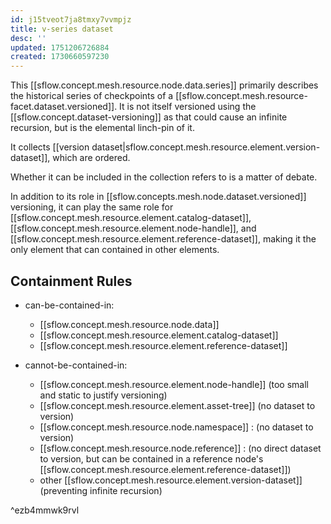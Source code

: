 ```yaml
---
id: j15tveot7ja8tmxy7vvmpjz
title: v-series dataset
desc: ''
updated: 1751206726884
created: 1730660597230
---
```


This [[sflow.concept.mesh.resource.node.data.series]] primarily describes the historical series of checkpoints of a [[sflow.concept.mesh.resource-facet.dataset.versioned]]. It is not itself versioned using the [[sflow.concept.dataset-versioning]] as that could cause an infinite recursion, but is the elemental linch-pin of it. 

It collects [[version dataset|sflow.concept.mesh.resource.element.version-dataset]], which are ordered. 

Whether it can be included in the collection refers to is a matter of debate.

In addition to its role in [[sflow.concepts.mesh.node.dataset.versioned]] versioning, it can play the same role for [[sflow.concept.mesh.resource.element.catalog-dataset]], [[sflow.concept.mesh.resource.element.node-handle]], and [[sflow.concept.mesh.resource.element.reference-dataset]], making it the only element that can contained in other elements.

## Containment Rules

- can-be-contained-in: 
  - [[sflow.concept.mesh.resource.node.data]]
  - [[sflow.concept.mesh.resource.element.catalog-dataset]]
  - [[sflow.concept.mesh.resource.element.reference-dataset]]

- cannot-be-contained-in:
  - [[sflow.concept.mesh.resource.element.node-handle]] (too small and static to justify versioning)
  - [[sflow.concept.mesh.resource.element.asset-tree]] (no dataset to version)
  - [[sflow.concept.mesh.resource.node.namespace]] : (no dataset to version)
  - [[sflow.concept.mesh.resource.node.reference]] : (no direct dataset to version, but can be contained in a reference node's  [[sflow.concept.mesh.resource.element.reference-dataset]])
  - other [[sflow.concept.mesh.resource.element.version-dataset]] (preventing infinite recursion)

^ezb4mmwk9rvl